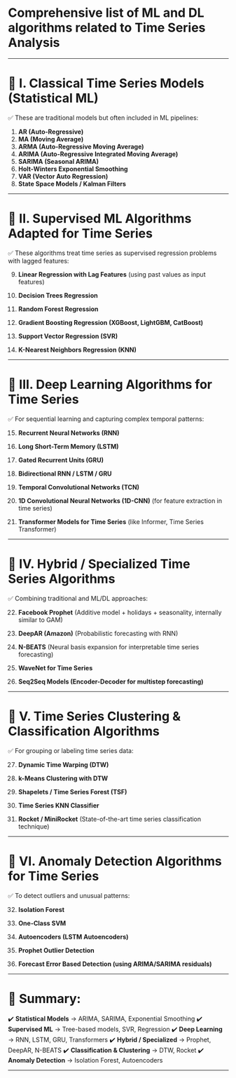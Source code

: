 # **Comprehensive list of ML and DL algorithms related to Time Series Analysis**

---

# 🔰 **I. Classical Time Series Models (Statistical ML)**

✅ These are traditional models but often included in ML pipelines:

1. **AR (Auto-Regressive)**
2. **MA (Moving Average)**
3. **ARMA (Auto-Regressive Moving Average)**
4. **ARIMA (Auto-Regressive Integrated Moving Average)**
5. **SARIMA (Seasonal ARIMA)**
6. **Holt-Winters Exponential Smoothing**
7. **VAR (Vector Auto Regression)**
8. **State Space Models / Kalman Filters**

---

# 🔰 **II. Supervised ML Algorithms Adapted for Time Series**

✅ These algorithms treat time series as supervised regression problems with lagged features:

9. **Linear Regression with Lag Features**
   (using past values as input features)

10. **Decision Trees Regression**

11. **Random Forest Regression**

12. **Gradient Boosting Regression (XGBoost, LightGBM, CatBoost)**

13. **Support Vector Regression (SVR)**

14. **K-Nearest Neighbors Regression (KNN)**

---

# 🔰 **III. Deep Learning Algorithms for Time Series**

✅ For sequential learning and capturing complex temporal patterns:

15. **Recurrent Neural Networks (RNN)**

16. **Long Short-Term Memory (LSTM)**

17. **Gated Recurrent Units (GRU)**

18. **Bidirectional RNN / LSTM / GRU**

19. **Temporal Convolutional Networks (TCN)**

20. **1D Convolutional Neural Networks (1D-CNN)**
    (for feature extraction in time series)

21. **Transformer Models for Time Series**
    (like Informer, Time Series Transformer)

---

# 🔰 **IV. Hybrid / Specialized Time Series Algorithms**

✅ Combining traditional and ML/DL approaches:

22. **Facebook Prophet**
    (Additive model + holidays + seasonality, internally similar to GAM)

23. **DeepAR (Amazon)**
    (Probabilistic forecasting with RNN)

24. **N-BEATS**
    (Neural basis expansion for interpretable time series forecasting)

25. **WaveNet for Time Series**

26. **Seq2Seq Models (Encoder-Decoder for multistep forecasting)**

---

# 🔰 **V. Time Series Clustering & Classification Algorithms**

✅ For grouping or labeling time series data:

27. **Dynamic Time Warping (DTW)**

28. **k-Means Clustering with DTW**

29. **Shapelets / Time Series Forest (TSF)**

30. **Time Series KNN Classifier**

31. **Rocket / MiniRocket**
    (State-of-the-art time series classification technique)

---

# 🔰 **VI. Anomaly Detection Algorithms for Time Series**

✅ To detect outliers and unusual patterns:

32. **Isolation Forest**

33. **One-Class SVM**

34. **Autoencoders (LSTM Autoencoders)**

35. **Prophet Outlier Detection**

36. **Forecast Error Based Detection (using ARIMA/SARIMA residuals)**

---

# 🎯 **Summary:**

✔️ **Statistical Models** → ARIMA, SARIMA, Exponential Smoothing
✔️ **Supervised ML** → Tree-based models, SVR, Regression
✔️ **Deep Learning** → RNN, LSTM, GRU, Transformers
✔️ **Hybrid / Specialized** → Prophet, DeepAR, N-BEATS
✔️ **Classification & Clustering** → DTW, Rocket
✔️ **Anomaly Detection** → Isolation Forest, Autoencoders

---
